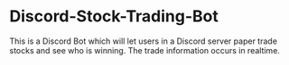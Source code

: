 # Discord-Stock-Trading-Bot
This is a Discord Bot which will let users in a Discord server paper trade stocks and see who is winning. The trade information occurs in realtime. 

